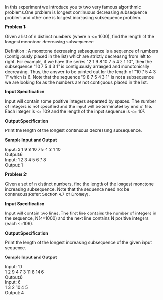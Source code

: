 In this experiment we introduce you to two very famous algorithmic problems.One problem is longest continuous decreasing subsequence problem and other one is longest increasing subsequence problem.

**Problem 1:**

Given a list of n distinct numbers (where n <= 1000), find the length of the longest monotone decreasing subsequence.  

Definition : A monotone decreasing subsequence is a sequence of numbers (contiguously placed in the list) which are strictly decreasing from left to right. For example, if we have the series "2 1 9 8 10 7 5 4 3 1 10", then the subsequence "10 7 5 4 3 1" is contiguously arranged and monotonically decreasing. Thus, the answer to be printed out for the length of "10 7 5 4 3 1" which is 6. Note that the sequence "9 8 7 5 4 3 1" is not a subsequence we are looking for as the numbers are not contiguous placed in the list.  


**Input Specification**

Input will contain some positive integers separated by spaces. The number of integers is not specified and the input will be terminated by end of file. Each integer is <= 109 and the length of the input sequence is <= 107.  



**Output Specification**

Print the length of the longest continuous decreasing subsequence.  


**Sample Input and Output**

Input: 2 1 9 8 10 7 5 4 3 1 10  
Output:6  
Input: 1 2 3 4 5 6 7 8  
Output: 1  



**Problem 2:**

Given a set of n distinct numbers, find the length of the longest monotone increasing subsequence. Note that the sequence need not be continuous(Refer: Section 4.7 of Dromey).  


**Input Specification**

Input will contain two lines. The first line contains the number of integers in the sequence, N(<=1000) and the next line contains N positive integers (each <=109).  


**Output Specification**

Print the length of the longest increasing subsequence of the given input sequence.  


**Sample Input and Output**

Input: 10  
1 2 9 4 7 3 11 8 14 6  
Output:6  
Input: 6  
1 3 2 10 4 5  
Output: 4  

